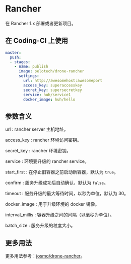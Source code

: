 # Rancher

在 Rancher 1.x 部署或者更新项目。

## 在 Coding-CI 上使用

```yml
master:
  push:
  - stages:
    - name: publish
      image: pelotech/drone-rancher
      settings:
        url: http://awesomehost:awesomeport
        access_key: superaccesskey
        secret_key: supersecretkey
        service: huh/service1
        docker_image: huh/hello
```

## 参数含义

url
: rancher server 主机地址。

access_key
: rancher 环境访问密钥。

secret_key
: rancher 环境密钥。

service
: 环境要升级的 rancher service。

start_first
: 在停止旧容器之前启动新容器，默认为 `true`。

confirm
: 服务升级成功后自动确认，默认为 `false`。

timeout
: 服务升级的最大等待时间，以秒为单位，默认为 30。

docker_image
: 用于升级环境的 docker 镜像。

interval_millis
: 容器升级之间的间隔（以毫秒为单位）。

batch_size
: 服务升级的粒度大小。

## 更多用法

更多用法参考：[josmo/drone-rancher](https://github.com/josmo/drone-rancher)。
